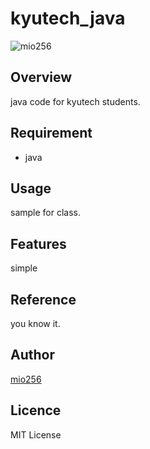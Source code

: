 # kyutech_java

![mio256](https://avatars.githubusercontent.com/u/71450182)

## Overview

java code for kyutech students.

## Requirement

 - java

## Usage

sample for class.

## Features

simple

## Reference

you know it.

## Author

[mio256](https://github.com/mio256)

## Licence

MIT License